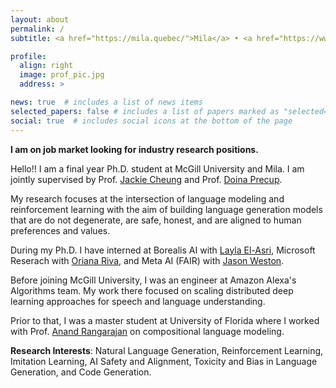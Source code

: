 ```yaml
---
layout: about
permalink: /
subtitle: <a href="https://mila.quebec/">Mila</a> • <a href="https://www.cs.mcgill.ca/">McGill University</a>

profile:
  align: right
  image: prof_pic.jpg
  address: >

news: true  # includes a list of news items
selected_papers: false # includes a list of papers marked as "selected={true}"
social: true  # includes social icons at the bottom of the page
---
```


**I am on job market looking for industry research positions.**

Hello!! I am a final year Ph.D. student at McGill University and Mila. I am  jointly supervised by Prof. [Jackie Cheung](http://cs.mcgill.ca/~jcheung/index.html) and Prof. [Doina Precup](http://www.cs.mcgill.ca/~dprecup/). 

My research focuses at the intersection of language modeling and reinforcement learning with the aim of building language generation models that are do not degenerate, are safe, honest, and are aligned to human preferences and values.

During my Ph.D. I have interned at Borealis AI with [Layla El-Asri](https://speakingmachines.com/), Microsoft Reserach with [Oriana Riva](https://www.microsoft.com/en-us/research/people/oriana/), and Meta AI (FAIR) with [Jason Weston](http://www.thespermwhale.com/jaseweston/). 

Before joining McGill University, I was an engineer at Amazon Alexa's Algorithms team. My work there focused on scaling distributed deep learning approaches for speech and language understanding.

Prior to that, I was a master student at University of Florida where I worked with Prof. [Anand Rangarajan](https://www.cise.ufl.edu/~anand/) on compositional language modeling.

**Research Interests**: Natural Language Generation, Reinforcement Learning, Imitation Learning, AI Safety and Alignment, Toxicity and Bias in Language Generation, and Code Generation.


